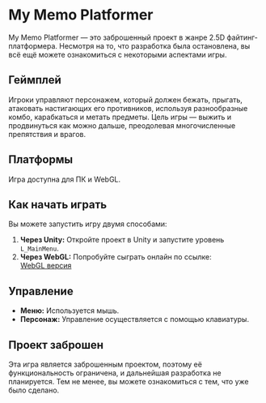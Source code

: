 # My Memo Platformer

My Memo Platformer — это заброшенный проект в жанре 2.5D файтинг-платформера. Несмотря на то, что разработка была остановлена, вы всё ещё можете ознакомиться с некоторыми аспектами игры.

## Геймплей

Игроки управляют персонажем, который должен бежать, прыгать, атаковать настигающих его противников, используя разнообразные комбо, карабкаться и метать предметы. Цель игры — выжить и продвинуться как можно дальше, преодолевая многочисленные препятствия и врагов.

## Платформы

Игра доступна для ПК и WebGL.

## Как начать играть

Вы можете запустить игру двумя способами:

1. **Через Unity:** Откройте проект в Unity и запустите уровень `L_MainMenu`.
2. **Через WebGL:** Попробуйте сыграть онлайн по ссылке:  
   [WebGL версия](https://play.unity.com/ru/games/fca1b38f-6473-4ead-a9bd-b0cfee66762e/test-webgl-push)

## Управление

- **Меню:** Используется мышь.
- **Персонаж:** Управление осуществляется с помощью клавиатуры.

## Проект заброшен

Эта игра является заброшенным проектом, поэтому её функциональность ограничена, и дальнейшая разработка не планируется. Тем не менее, вы можете ознакомиться с тем, что уже было сделано.
